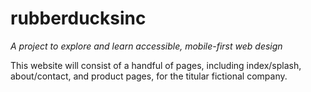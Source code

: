 # rubberducksinc
*A project to explore and learn accessible, mobile-first web design*

This website will consist of a handful of pages, including index/splash, about/contact, and product pages, for the titular fictional company.
